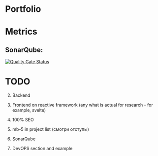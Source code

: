 # Portfolio

# Metrics
## SonarQube:
[![Quality Gate Status](https://sonarcloud.io/api/project_badges/measure?project=galek_portfolio&metric=alert_status)](https://sonarcloud.io/dashboard?id=galek_portfolio)

# TODO
2) Backend
3) Frontend on reactive framework (any what is actual for research - for example, svelte)

5) 100% SEO
6) mb-5 in project list (смотри отступы)
7) SonarQube
8) DevOPS section and example
